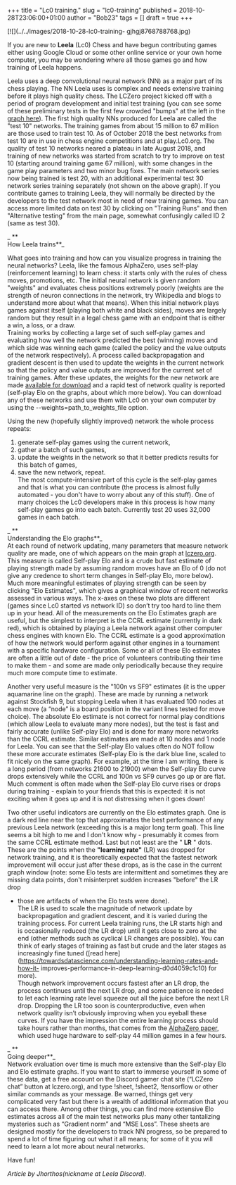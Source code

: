 +++
title = "Lc0 training."
slug = "lc0-training"
published = 2018-10-28T23:06:00+01:00
author = "Bob23"
tags = []
draft = true
+++

[![](../../images/2018-10-28-lc0-training-
gjhgj8768788768.jpg)

If you are new to **Leela** (Lc0) Chess and have begun contributing games
either using Google Cloud or some other online service or your own home
computer, you may be wondering where all those games go and how training of
Leela happens.

Leela uses a deep convolutional neural network (NN) as a major part of its
chess playing. The NN Leela uses is complex and needs extensive training
before it plays high quality chess. The LCZero project kicked off with a
period of program development and initial test training (you can see some of
these preliminary tests in the first few crowded "bumps" at the left in the
[graph here](http://lczero.org/?full_elo=1)). The first high quality NNs
produced for Leela are called the "test 10" networks. The training games from
about 15 million to 67 million are those used to train test 10. As of October
2018 the best networks from test 10 are in use in chess engine competitions
and at play.Lc0.org. The quality of test 10 networks neared a plateau in late
August 2018, and training of new networks was started from scratch to try to
improve on test 10 (starting around training game 67 million), with some
changes in the game play parameters and two minor bug fixes. The main network
series now being trained is test 20, with an additional experimental test 30
network series training separately (not shown on the above graph). If you
contribute games to training Leela, they will normally be directed by the
developers to the test network most in need of new training games. You can
access more limited data on test 30 by clicking on "Training Runs" and then
"Alternative testing" from the main page, somewhat confusingly called ID 2
(same as test 30).

 _ **  
How Leela trains**_

What goes into training and how can you visualize progress in training the
neural networks? Leela, like the famous AlphaZero, uses self-play
(reinforcement learning) to learn chess: it starts only with the rules of
chess moves, promotions, etc. The initial neural network is given random
"weights" and evaluates chess positions extremely poorly (weights are the
strength of neuron connections in the network, try Wikipedia and blogs to
understand more about what that means). When this initial network plays games
against itself (playing both white and black sides), moves are largely random
but they result in a legal chess game with an endpoint that is either a win, a
loss, or a draw.  
Training works by collecting a large set of such self-play games and
evaluating how well the network predicted the best (winning) moves and which
side was winning each game (called the policy and the value outputs of the
network respectively). A process called backpropagation and gradient descent
is then used to update the weights in the current network so that the policy
and value outputs are improved for the current set of training games. After
these updates, the weights for the new network are made [available for
download](http://lczero.org/networks/) and a rapid test of network quality is
reported (self-play Elo on the graphs, about which more below). You can
download any of these networks and use them with Lc0 on your own computer by
using the --weights=path_to_weights_file option.

Using the new (hopefully slightly improved) network the whole process repeats:  
1) generate self-play games using the current network,  
2) gather a batch of such games,  
3) update the weights in the network so that it better predicts results for
this batch of games,  
4) save the new network, repeat.  
The most compute-intensive part of this cycle is the self-play games and that
is what you can contribute (the process is almost fully automated - you don't
have to worry about any of this stuff). One of many choices the Lc0 developers
make in this process is how many self-play games go into each batch. Currently
test 20 uses 32,000 games in each batch.

 _ **  
Understanding the Elo graphs**_  
At each round of network updating, many parameters that measure network
quality are made, one of which appears on the main graph at
[lczero.org](http://lczero.org/). This measure is called Self-play Elo and is
a crude but fast estimate of playing strength made by assuming random moves
have an Elo of 0 (do not give any credence to short term changes in Self-play
Elo, more below). Much more meaningful estimates of playing strength can be
seen by clicking "Elo Estimates", which gives a graphical window of recent
networks assessed in various ways. The x-axes on these two plots are different
(games since Lc0 started vs network ID) so don’t try too hard to line them up
in your head. All of the measurements on the Elo Estimates graph are useful,
but the simplest to interpret is the CCRL estimate (currently in dark red),
which is obtained by playing a Leela network against other computer chess
engines with known Elo. The CCRL estimate is a good approximation of how the
network would perform against other engines in a tournament with a specific
hardware configuration. Some or all of these Elo estimates are often a little
out of date - the price of volunteers contributing their time to make them -
and some are made only periodically because they require much more compute
time to estimate.

Another very useful measure is the "100n vs SF9" estimates (it is the upper
aquamarine line on the graph). These are made by running a network against
Stockfish 9, but stopping Leela when it has evaluated 100 nodes at each move
(a “node” is a board position in the variant lines tested for move choice).
The absolute Elo estimate is not correct for normal play conditions (which
allow Leela to evaluate many more nodes), but the test is fast and fairly
accurate (unlike Self-play Elo) and is done for many more networks than the
CCRL estimate. Similar estimates are made at 10 nodes and 1 node for Leela.
You can see that the Self-play Elo values often do NOT follow these more
accurate estimates (Self-play Elo is the dark blue line, scaled to fit nicely
on the same graph). For example, at the time I am writing, there is a long
period (from networks 21600 to 21900) when the Self-play Elo curve drops
extensively while the CCRL and 100n vs SF9 curves go up or are flat. Much
comment is often made when the Self-play Elo curve rises or drops during
training - explain to your friends that this is expected: it is not exciting
when it goes up and it is not distressing when it goes down!

Two other useful indicators are currently on the Elo estimates graph. One is a
dark red line near the top that approximates the best performance of any
previous Leela network (exceeding this is a major long term goal). This line
seems a bit high to me and I don't know why - presumably it comes from the
same CCRL estimate method. Last but not least are the " **LR** " dots. These
are the points when the **"learning rate"** (LR) was dropped for network
training, and it is theoretically expected that the fastest network
improvement will occur just after these drops, as is the case in the current
graph window (note: some Elo tests are intermittent and sometimes they are
missing data points, don't misinterpret sudden increases "before" the LR drop
- those are artifacts of when the Elo tests were done).  
The LR is used to scale the magnitude of network update by backpropagation and
gradient descent, and it is varied during the training process. For current
Leela training runs, the LR starts high and is occasionally reduced (the LR
drop) until it gets close to zero at the end (other methods such as cyclical
LR changes are possible). You can think of early stages of training as fast
but crude and the later stages as increasingly fine tuned ([read
here](https://towardsdatascience.com/understanding-learning-rates-and-how-it-
improves-performance-in-deep-learning-d0d4059c1c10) for more).  
Though network improvement occurs fastest after an LR drop, the process
continues until the next LR drop, and some patience is needed to let each
learning rate level squeeze out all the juice before the next LR drop.
Dropping the LR too soon is counterproductive, even when network quality isn’t
obviously improving when you eyeball these curves. If you have the impression
the entire learning process should take hours rather than months, that comes
from the [AlphaZero paper](https://arxiv.org/pdf/1712.01815.pdf), which used
huge hardware to self-play 44 million games in a few hours.

 _ **  
Going deeper**_  
Network evaluation over time is much more extensive than the Self-play Elo and
Elo estimate graphs. If you want to start to immerse yourself in some of these
data, get a free account on the Discord gamer chat site (“LCZero chat” 
button
at lczero.org), and type !sheet, !sheet2, !tensorflow or other similar
commands as your message. Be warned, things get very complicated very fast but
there is a wealth of additional information that you can access there. Among
other things, you can find more extensive Elo estimates across all of the main
test networks plus many other tantalizing mysteries such as “Gradient norm”
and “MSE Loss”. These sheets are designed mostly for the developers to track
NN progress, so be prepared to spend a lot of time figuring out what it all
means; for some of it you will need to learn a lot more about neural networks.

Have fun!

 _Article by Jhorthos(nickname at Leela Discord)._

